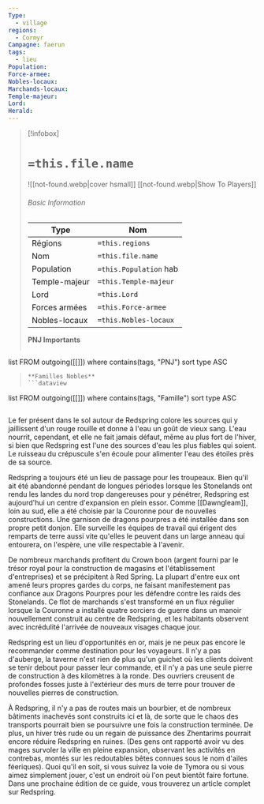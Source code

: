```yaml
---
Type:
  - village
regions:
  - Cormyr
Campagne: faerun
tags:
  - lieu
Population: 
Force-armee: 
Nobles-locaux: 
Marchands-locaux: 
Temple-majeur: 
Lord: 
Herald:
---
```

> [!infobox]
> # `=this.file.name`
> ![[not-found.webp|cover hsmall]]
> [[not-found.webp|Show To Players]]
> ###### Basic Information
> Type |  Nom |
> ---|---|
> Régions | `=this.regions`|
> Nom | `=this.file.name ` |
> Population | `=this.Population` hab |
> Temple-majeur | `=this.Temple-majeur` |
> Lord | `=this.Lord` |
> Forces armées | `=this.Force-armee` |
> Nobles-locaux | `=this.Nobles-locaux ` |
> **PNJ Importants**
>  ```dataview
list FROM outgoing([[]])
where contains(tags, "PNJ")
sort type ASC
>```
> **Familles Nobles**
> ```dataview
list FROM outgoing([[]])
where contains(tags, "Famille")
sort type ASC
>```

Le fer présent dans le sol autour de Redspring colore les sources qui y jaillissent d'un rouge rouille et donne à l'eau un goût de vieux sang. L'eau nourrit, cependant, et elle ne fait jamais défaut, même au plus fort de l'hiver, si bien que Redspring est l'une des sources d'eau les plus fiables qui soient. Le ruisseau du crépuscule s'en écoule pour alimenter l'eau des étoiles près de sa source.

Redspring a toujours été un lieu de passage pour les troupeaux. Bien qu'il ait été abandonné pendant de longues périodes lorsque les Stonelands ont rendu les landes du nord trop dangereuses pour y pénétrer, Redspring est aujourd'hui un centre d'expansion en plein essor. Comme [[Dawngleam]], loin au sud, elle a été choisie par la Couronne pour de nouvelles constructions. Une garnison de dragons pourpres a été installée dans son propre petit donjon. Elle surveille les équipes de travail qui érigent des remparts de terre aussi vite qu'elles le peuvent dans un large anneau qui entourera, on l'espère, une ville respectable à l'avenir.

De nombreux marchands profitent du Crown boon (argent fourni par le trésor royal pour la construction de magasins et l'établissement d'entreprises) et se précipitent à Red Spring. La plupart d'entre eux ont amené leurs propres gardes du corps, ne faisant manifestement pas confiance aux Dragons Pourpres pour les défendre contre les raids des Stonelands. Ce flot de marchands s'est transformé en un flux régulier lorsque la Couronne a installé quatre sorciers de guerre dans un manoir nouvellement construit au centre de Redspring, et les habitants observent avec incrédulité l'arrivée de nouveaux visages chaque jour.

Redspring est un lieu d'opportunités en or, mais je ne peux pas encore le recommander comme destination pour les voyageurs. Il n'y a pas d'auberge, la taverne n'est rien de plus qu'un guichet où les clients doivent se tenir debout pour passer leur commande, et il n'y a pas une seule pierre de construction à des kilomètres à la ronde. Des ouvriers creusent de profondes fosses juste à l'extérieur des murs de terre pour trouver de nouvelles pierres de construction.

À Redspring, il n'y a pas de routes mais un bourbier, et de nombreux bâtiments inachevés sont construits ici et là, de sorte que le chaos des transports pourrait bien se poursuivre une fois la construction terminée. De plus, un hiver très rude ou un regain de puissance des Zhentarims pourrait encore réduire Redspring en ruines. (Des gens ont rapporté avoir vu des mages survoler la ville en pleine expansion, observant les activités en contrebas, montés sur les redoutables bêtes connues sous le nom d'ailes féeriques). Quoi qu'il en soit, si vous suivez la voie de Tymora ou si vous aimez simplement jouer, c'est un endroit où l'on peut bientôt faire fortune. Dans une prochaine édition de ce guide, vous trouverez un article complet sur Redspring.

